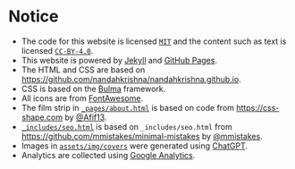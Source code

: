 # Notice

* The code for this website is licensed [`MIT`](/LICENSE-MIT.md) and the content such as text is licensed [`CC-BY-4.0`](/LICENSE-CC.md).
* This website is powered by [Jekyll](https://jekyllrb.com) and [GitHub Pages](https://pages.github.com).
* The HTML and CSS are based on https://github.com/nandahkrishna/nandahkrishna.github.io.
* CSS is based on the [Bulma](https://bulma.io) framework.
* All icons are from [FontAwesome](https://fontawesome.com/).
* The film strip in [`_pages/about.html`](/_pages/about.html) is based on code from https://css-shape.com by [@Afif13](https://github.com/Afif13).
* [`_includes/seo.html`](_includes/seo.html) is based on `_includes/seo.html` from https://github.com/mmistakes/minimal-mistakes by [@mmistakes](https://github.com/mmistakes).
* Images in [`assets/img/covers`](/assets/img/covers/) were generated using [ChatGPT](https://chatgpt.com).
* Analytics are collected using [Google Analytics](https://developers.google.com/analytics).
